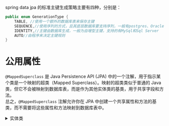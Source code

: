 spring data jpa 的标准主键生成策略主要有四种，分别是：  
```java
public enum GenerationType {
    TABLE, //使用一个额外的数据库表来保存主键
    SEQUENCE,//使用序列的方式，且其底层数据库要支持序列，一般有postgres、Oracle等
    IDENTITY,//主键由数据库生成，一般为自增型主键，支持的有MySql和Sql Server
    AUTO//由程序来决定主键规则
}
```

# 公用属性

`@MappedSuperclass` 是 Java Persistence API (JPA) 中的一个注解，用于指示某个类是一个映射的超类（Mapped Superclass）。映射的超类类似于普通的 Java 类，但它不会被映射到数据库表，而是作为其他实体类的基类，用于共享字段和方法。  
总之，`@MappedSuperclass` 注解允许你在 JPA 中创建一个共享属性和方法的基类，而不需要将这些属性和方法映射到数据库表中。
<details>
<summary>实体类</summary>

```java
@MappedSuperclass
@EntityListeners(AuditingEntityListener.class)
public class BaseEntity implements Serializable {

    @Serial
    private static final long serialVersionUID = 1L;

    @Schema(description = "创建人")
    @Column(name = "create_user")
    @CreatedBy
    private String createUser;

    @Schema(description = "更新人")
    @Column(name = "update_user")
    @LastModifiedBy
    private String updateUser;

    @Schema(description = "创建时间")
    @Temporal(TemporalType.DATE)
    @Column(name = "creat_time")
    @CreatedDate
    private Date creatTime;

    @Schema(description = "更新时间")
    @Temporal(TemporalType.DATE)
    @Column(name = "update_time")
    @LastModifiedDate
    private Date updateTime;

    @Schema(description = "删除状态")
    @Enumerated
    @Column(name = "delete_status")
    private DeleteStatusEnum deleteStatus;

    public DeleteStatusEnum getDeleteStatus() {
        return deleteStatus;
    }

    public void setDeleteStatus(DeleteStatusEnum deleteStatus) {
        this.deleteStatus = deleteStatus;
    }

    public Date getUpdateTime() {
        return updateTime;
    }

    public void setUpdateTime(Date updateTime) {
        this.updateTime = updateTime;
    }

    public Date getCreatTime() {
        return creatTime;
    }

    public void setCreatTime(Date creatTime) {
        this.creatTime = creatTime;
    }

    public String getUpdateUser() {
        return updateUser;
    }

    public void setUpdateUser(String updateUser) {
        this.updateUser = updateUser;
    }

    public String getCreateUser() {
        return createUser;
    }

    public void setCreateUser(String createUser) {
        this.createUser = createUser;
    }
}
```
</details>
